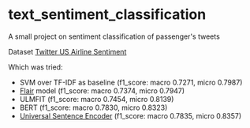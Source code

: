 # text_sentiment_classification
A small project on sentiment classification of passenger's tweets

Dataset [Twitter US Airline Sentiment](https://www.kaggle.com/crowdflower/twitter-airline-sentiment)

Which was tried:
- SVM over TF-IDF as baseline (f1_score: macro 0.7271, micro 0.7987)
- [Flair](https://github.com/zalandoresearch/flair) model (f1_score: macro 0.7374, micro 0.7947)
- ULMFIT (f1_score: macro 0.7454, micro 0.8139)
- BERT (f1_score: macro 0.7830, micro 0.8323)
- [Universal Sentence Encoder](https://ai.googleblog.com/2019/07/multilingual-universal-sentence-encoder.html) (f1_score: macro 0.7835, micro 0.8357)

